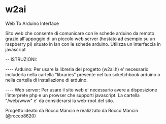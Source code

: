 # w2ai

Web To Arduino Interface

Sito web che consente di comunicare con le schede arduino da remoto grazie all'appoggio di un piccolo web server (hostato ad esempio su un raspberry pi) situato in lan con le schede arduino. Utilizza un interfaccia in javascript

-- ISTRUZIONI:

---- Arduino: Per usare la libreria del progetto (w2ai.h) e' necessario includerla nella cartella "libraries" presente nel tuo scketchbook arduino o nella cartella di installazione di arduino.

---- Web server: Per usare il sito web e' necessario avere a disposizione l'interprete php e un prowser che supporti javascript. La cartella "/web/www"  e' da considerarsi la web-root del sito.

Progetto ideato da Rocco Mancin e realizzato da Rocco Mancin (@rocco8620)
